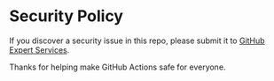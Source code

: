 # Security Policy

If you discover a security issue in this repo, please submit it to [GitHub Expert Services](https://services.github.com/#contact).

Thanks for helping make GitHub Actions safe for everyone.